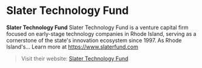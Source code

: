 # Slater Technology Fund

**Slater Technology Fund** Slater Technology Fund is a venture capital firm focused on early-stage technology companies in Rhode Island, serving as a cornerstone of the state's innovation ecosystem since 1997. As Rhode Island's... Learn more at https://www.slaterfund.com

> Visit their website: [Slater Technology Fund](https://www.slaterfund.com)
